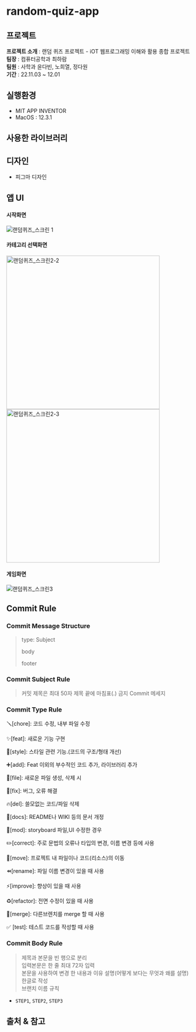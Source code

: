 # random-quiz-app

## 프로젝트 
<b>프로젝트 소개</b> : 랜덤 퀴즈 프로젝트 - iOT 웹프로그래밍 이해와 활용 종합 프로젝트<br>
<b>팀장</b> : 컴퓨터공학과 최하람<br>
<b>팀원</b> : 사학과 윤다빈, 노희열, 정다원<br>
<b>기간</b> : 22.11.03 ~ 12.01

## 실행환경
- MIT APP INVENTOR
- MacOS : 12.3.1

## 사용한 라이브러리

## 디자인
- 피그마 디자인

## 앱 UI
#### 시작화면
![랜덤퀴즈_스크린 1](https://user-images.githubusercontent.com/62204475/202910478-b3ddfcb0-1bfd-4cc7-8fe7-f9cd514a71d5.png)<br>

#### 카테고리 선택화면
<img width="400" alt="랜덤퀴즈_스크린2-2" src="https://user-images.githubusercontent.com/62204475/202910504-20374c51-46d6-403b-9b6b-0cab37ea5aeb.png"><br>
<img width="400" alt="랜덤퀴즈_스크린2-3" src="https://user-images.githubusercontent.com/62204475/202910506-32262b75-bd35-4a89-b014-4061c39503f8.png"><br>

#### 게임화면
![랜덤퀴즈_스크린3](https://user-images.githubusercontent.com/62204475/202910507-a1a8cbcf-e788-4325-a493-9758f20d95b5.png)<br>


## Commit Rule

### Commit Message Structure

> type: Subject
> 
> 
> body
> 
> footer
> 

### Commit Subject  Rule

> 커밋 제목은 최대 50자 
제목 끝에 마침표(.) 금지
Commit 메세지
> 

### Commit Type Rule

🪛[chore]: 코드 수정, 내부 파일 수정

✨[feat]: 새로운 기능 구현

🎨[style]: 스타일 관련 기능.(코드의 구조/형태 개선)

➕[add]: Feat 이외의 부수적인 코드 추가, 라이브러리 추가

🔧[file]: 새로운 파일 생성, 삭제 시

🐛[fix]: 버그, 오류 해결

🔥[del]: 쓸모없는 코드/파일 삭제

📝[docs]: README나 WIKI 등의 문서 개정

💄[mod]: storyboard 파일,UI 수정한 경우

✏️[correct]: 주로 문법의 오류나 타입의 변경, 이름 변경 등에 사용

🚚[move]: 프로젝트 내 파일이나 코드(리소스)의 이동

⏪️[rename]: 파일 이름 변경이 있을 때 사용

⚡️[improve]: 향상이 있을 때 사용

♻️[refactor]: 전면 수정이 있을 때 사용

🔀[merge]: 다른브렌치를 merge 할 때 사용

✅ [test]: 테스트 코드를 작성할 때 사용


### **Commit Body Rule**

> 제목과 본문을 빈 행으로 분리<br>
입력본문은 한 줄 최대 72자 입력<br>
본문을 사용하여 변경 한 내용과 이유 설명(어떻게 보다는 무엇과 왜를 설명)<br>
한글로 작성<br>
브랜치 이름 규칙
> 
- `STEP1`, `STEP2`, `STEP3`

## 출처 & 참고

